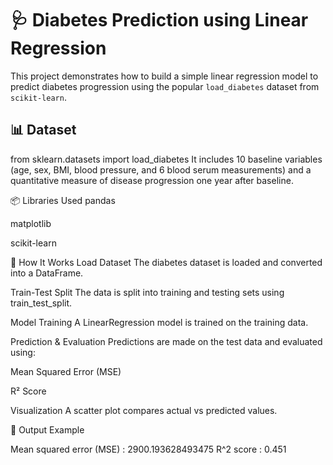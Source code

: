 # 🩺 Diabetes Prediction using Linear Regression

This project demonstrates how to build a simple linear regression model to predict diabetes progression using the popular `load_diabetes` dataset from `scikit-learn`.

## 📊 Dataset

from sklearn.datasets import load_diabetes
It includes 10 baseline variables (age, sex, BMI, blood pressure, and 6 blood serum measurements) and a quantitative measure of disease progression one year after baseline.

📦 Libraries Used
pandas

matplotlib

scikit-learn

🚀 How It Works
Load Dataset
The diabetes dataset is loaded and converted into a DataFrame.

Train-Test Split
The data is split into training and testing sets using train_test_split.

Model Training
A LinearRegression model is trained on the training data.

Prediction & Evaluation
Predictions are made on the test data and evaluated using:

Mean Squared Error (MSE)

R² Score

Visualization
A scatter plot compares actual vs predicted values.

🧪 Output Example

Mean squared error (MSE) : 2900.193628493475
R^2 score : 0.451
